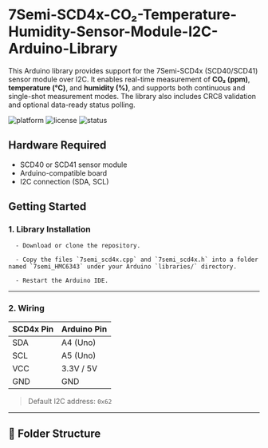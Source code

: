 # 7Semi-SCD4x-CO₂-Temperature-Humidity-Sensor-Module-I2C-Arduino-Library

This Arduino library provides support for the 7Semi-SCD4x (SCD40/SCD41) sensor module over I2C. It enables real-time measurement of **CO₂ (ppm)**, **temperature (°C)**, and **humidity (%)**, and supports both continuous and single-shot measurement modes. The library also includes CRC8 validation and optional data-ready status polling.

![platform](https://img.shields.io/badge/platform-arduino-blue.svg)
![license](https://img.shields.io/badge/license-MIT-green.svg)
![status](https://img.shields.io/badge/status-active-brightgreen.svg)



## Hardware Required

- SCD40 or SCD41 sensor module  
- Arduino-compatible board  
- I2C connection (SDA, SCL)

## Getting Started
 
  ### 1. Library Installation
 
      - Download or clone the repository.

      - Copy the files `7semi_scd4x.cpp` and `7semi_scd4x.h` into a folder named `7semi_HMC6343` under your Arduino `libraries/` directory.

      - Restart the Arduino IDE.
---

### 2. Wiring

| SCD4x Pin | Arduino Pin |
|-----------|--------------|
| SDA       | A4 (Uno)     |
| SCL       | A5 (Uno)     |
| VCC       | 3.3V / 5V    |
| GND       | GND          |

> Default I2C address: `0x62`  




---

## 📂 Folder Structure

